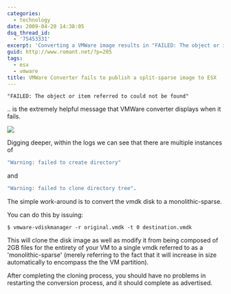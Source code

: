 ```yaml
---
categories:
  - technology
date: 2009-04-20 14:38:05
dsq_thread_id:
  - '75453331'
excerpt: 'Converting a VMWare image results in "FAILED: The object or item referred to could not be found". Included are the steps that will enable the conversion to complete successfully.'
guid: http://www.romant.net/?p=205
tags:
  - esx
  - vmware
title: VMWare Converter fails to publish a split-sparse image to ESX
---
```


```
"FAILED: The object or item referred to could not be found"
```
.. is the extremely helpful message that VMWare converter displays when it fails.

![](/images/2009/04/vmware-conversion-status.jpg)

Digging deeper, within the logs we can see that there are multiple instances of

```sh
"Warning: failed to create directory"
```
and
```sh
"Warning: failed to clone directory tree".
```

The simple work-around is to convert the vmdk disk to a monolithic-sparse.

You can do this by issuing:

`$ vmware-vdiskmanager -r original.vmdk -t 0 destination.vmdk`

This will clone the disk image as well as modify it from being composed of 2GB files for the entirety of your VM to a single vmdk referred to as a 'monolithic-sparse' (merely referring to the fact that it will increase in size automatically to encompass the the VM partition).

After completing the cloning process, you should have no problems in restarting the conversion process, and it should complete as advertised.